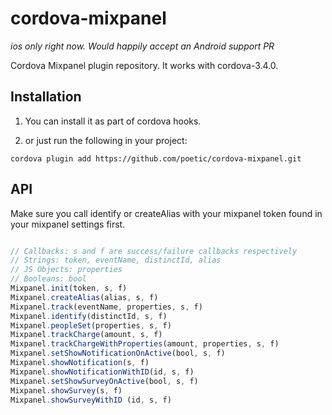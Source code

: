 # cordova-mixpanel

*ios only right now. Would happily accept an Android support PR*

Cordova Mixpanel plugin repository. It works with cordova-3.4.0.

## Installation

1. You can install it as part of cordova hooks.

2. or just run the following in your project:

```
cordova plugin add https://github.com/poetic/cordova-mixpanel.git
```

## API

Make sure you call identify or createAlias with your mixpanel token found in your mixpanel
settings first.

```javascript

// Callbacks: s and f are success/failure callbacks respectively
// Strings: token, eventName, distinctId, alias
// JS Objects: properties
// Booleans: bool
Mixpanel.init(token, s, f)
Mixpanel.createAlias(alias, s, f)
Mixpanel.track(eventName, properties, s, f)
Mixpanel.identify(distinctId, s, f)
Mixpanel.peopleSet(properties, s, f)
Mixpanel.trackCharge(amount, s, f)
Mixpanel.trackChargeWithProperties(amount, properties, s, f)
Mixpanel.setShowNotificationOnActive(bool, s, f)
Mixpanel.showNotification(s, f)
Mixpanel.showNotificationWithID(id, s, f)
Mixpanel.setShowSurveyOnActive(bool, s, f)
Mixpanel.showSurvey(s, f)
Mixpanel.showSurveyWithID (id, s, f)
```
